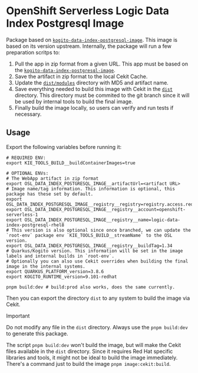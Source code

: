# OpenShift Serverless Logic Data Index Postgresql Image

Package based on [`kogito-data-index-postgresql-image`](../kogito-data-index-postgresql-image).
This image is based on its version upstream. Internally, the package will run a few preparation scritps to:

1. Pull the app in zip format from a given URL. This app must be based on the [`kogito-data-index-postgresql-image`](../kogito-data-index-postgresql-image).
2. Save the artifact in zip format to the local Cekit Cache.
3. Update the [`dist/modules`](dist/modules) directory with MD5 and artifact name.
4. Save everything needed to build this image with Cekit in the [`dist`](dist) directory. This directory must be commited to the git branch since it will be used by internal tools to build the final image.
5. Finally build the image locally, so users can verify and run tests if necessary.

## Usage

Export the following variables before running it:

```shell
# REQUIRED ENV:
export KIE_TOOLS_BUILD__buildContainerImages=true

# OPTIONAL ENVs:
# The WebApp artifact in zip format
export OSL_DATA_INDEX_POSTGRESQL_IMAGE__artifactUrl=<artifact URL>
# Image name/tag information. This information is optional, this package has these set by default.
export OSL_DATA_INDEX_POSTGRESQL_IMAGE__registry__registry=registry.access.redhat.com
export OSL_DATA_INDEX_POSTGRESQL_IMAGE__registry__account=openshift-serverless-1
export OSL_DATA_INDEX_POSTGRESQL_IMAGE__registry__name=logic-data-index-postgresql-rhel8
# This version is also optional since once branched, we can update the `root-env` package env `KIE_TOOLS_BUILD__streamName` to the OSL version.
export OSL_DATA_INDEX_POSTGRESQL_IMAGE__registry__buildTag=1.34
# Quarkus/Kogito version. This information will be set in the image labels and internal builds in `root-env`.
# Optionally you can also use Cekit overrides when building the final image in the internal systems.
export QUARKUS_PLATFORM_version=3.8.6
export KOGITO_RUNTIME_version=9.101-redhat

pnpm build:dev # build:prod also works, does the same currently.
```

Then you can export the directory `dist` to any system to build the image via Cekit.

> [!IMPORTANT]
> Do not modify any file in the `dist` directory. Always use the `pnpm build:dev` to generate this package.

The script `pnpm build:dev` won't build the image, but will make the Cekit files available in the `dist` directory.
Since it requires Red Hat specific libraries and tools, it might not be ideal to build the image immediately.
There's a command just to build the image `pnpm image:cekit:build`.
